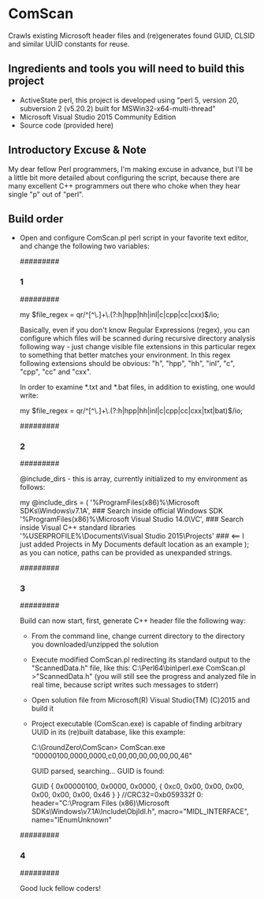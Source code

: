 # ComScan
Crawls existing Microsoft header files and (re)generates found GUID, CLSID and similar UUID constants for reuse.

Ingredients and tools you will need to build this project
---------------------------------------------------------
- ActiveState perl, this project is developed using "perl 5, version 20, subversion 2 (v5.20.2) built for MSWin32-x64-multi-thread"
- Microsoft Visual Studio 2015 Community Edition
- Source code (provided here)

Introductory Excuse & Note
--------------------------
My dear fellow Perl programmers, I'm making excuse in advance, but I'll be a little bit more detailed about configuring the script,
because there are many excellent C++ programmers out there who choke when they hear single "p" out of "perl".


Build order
-----------

- Open and configure ComScan.pl perl script in your favorite text editor, and change the following two variables:

  #########
  ### 1 ###
  #########

  my $file_regex = qr/^[^\.]+\.(?:h|hpp|hh|inl|c|cpp|cc|cxx)$/io;
  
  Basically, even if you don't know Regular Expressions (regex), you can configure which files will be scanned during
  recursive directory analysis following way - just change visible file extensions in this particular regex to something that
  better matches your environment. In this regex following extensions should be obvious:
  "h", "hpp", "hh", "inl", "c", "cpp", "cc" and "cxx".

  In order to examine *.txt and *.bat files, in addition to existing, one would write:

  my $file_regex = qr/^[^\.]+\.(?:h|hpp|hh|inl|c|cpp|cc|cxx|txt|bat)$/io;

  #########
  ### 2 ###
  #########

  @include_dirs - this is array, currently initialized to my environment as follows:
  
  my @include_dirs =
  (
	  '%ProgramFiles(x86)%\Microsoft SDKs\Windows\v7.1A',       ### Search inside official Windows SDK
	  '%ProgramFiles(x86)%\Microsoft Visual Studio 14.0\VC',    ### Search inside Visual C++ standard libraries
	  '%USERPROFILE%\Documents\Visual Studio 2015\Projects'     ### <== I just added Projects in My Documents default location as an example
  );
  as you can notice, paths can be provided as unexpanded strings.
  
  #########
  ### 3 ###
  #########

  Build can now start, first, generate C++ header file the following way:
  
  - From the command line, change current directory to the directory you downloaded/unzipped the solution
  
  - Execute modified ComScan.pl redirecting its standard output to the "ScannedData.h" file, like this:
      C:\Perl64\bin\perl.exe ComScan.pl >"ScannedData.h"
      (you will still see the progress and analyzed file in real time, because script writes such messages to stderr)
  
  - Open solution file from Microsoft(R) Visual Studio(TM) (C)2015 and build it
  
  - Project executable (ComScan.exe) is capable of finding arbitrary UUID in its (re)built database, like this example:
      
      C:\GroundZero\ComScan\> ComScan.exe "00000100,0000,0000,c0,00,00,00,00,00,00,46"

      GUID parsed, searching... GUID is found:

      GUID { 0x00000100, 0x0000, 0x0000, { 0xc0, 0x00, 0x00, 0x00, 0x00, 0x00, 0x00, 0x46 } }         //CRC32=0xb059332f
      0: header="C:\Program Files (x86)\Microsoft SDKs\Windows\v7.1A\Include\ObjIdl.h", macro="MIDL_INTERFACE", name="IEnumUnknown"

  #########
  ### 4 ###
  #########

  Good luck fellow coders!
  
